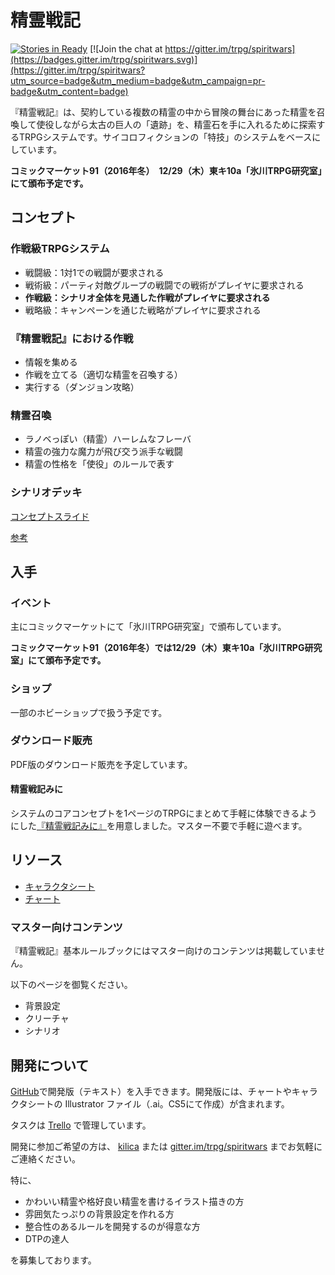# 精霊戦記

[![Stories in Ready](https://badge.waffle.io/trpg/spiritwars.png?label=ready&title=Ready)](https://waffle.io/trpg/spiritwars)
[![Join the chat at https://gitter.im/trpg/spiritwars](https://badges.gitter.im/trpg/spiritwars.svg)](https://gitter.im/trpg/spiritwars?utm_source=badge&utm_medium=badge&utm_campaign=pr-badge&utm_content=badge)

『精霊戦記』は、契約している複数の精霊の中から冒険の舞台にあった精霊を召喚して使役しながら太古の巨人の「遺跡」を、精霊石を手に入れるために探索するTRPGシステムです。サイコロフィクションの「特技」のシステムをベースにしています。

__コミックマーケット91（2016年冬）　12/29（木）東キ10a「氷川TRPG研究室」にて頒布予定です。__

## コンセプト

### 作戦級TRPGシステム

* 戦闘級：1対1での戦闘が要求される
* 戦術級：パーティ対敵グループの戦闘での戦術がプレイヤに要求される
* __作戦級：シナリオ全体を見通した作戦がプレイヤに要求される__
* 戦略級：キャンペーンを通じた戦略がプレイヤに要求される

### 『精霊戦記』における作戦

* 情報を集める
* 作戦を立てる（適切な精霊を召喚する）
* 実行する（ダンジョン攻略）

### 精霊召喚

* ラノベっぽい（精霊）ハーレムなフレーバ
* 精霊の強力な魔力が飛び交う派手な戦闘
* 精霊の性格を「使役」のルールで表す

### シナリオデッキ


[コンセプトスライド](https://docs.google.com/presentation/d/1Zo4HjkYlkvHbaK3ymP7exIP0LSOW21YZO-7a9Qh5mbc/edit?usp=sharing)


[参考](http://trpg-labo.com/labo/page/43)

## 入手

### イベント

主にコミックマーケットにて「氷川TRPG研究室」で頒布しています。

__コミックマーケット91（2016年冬）では12/29（木）東キ10a「氷川TRPG研究室」にて頒布予定です。__

### ショップ

一部のホビーショップで扱う予定です。

### ダウンロード販売

PDF版のダウンロード販売を予定しています。

#### 精霊戦記みに

システムのコアコンセプトを1ページのTRPGにまとめて手軽に体験できるようにした[『精霊戦記みに』](https://github.com/trpg/spiritwars/blob/master/mini/%E7%B2%BE%E9%9C%8A%E6%88%A6%E8%A8%98%E3%81%BF%E3%81%AB.pdf)を用意しました。マスター不要で手軽に遊べます。

## リソース

* [キャラクタシート](https://github.com/trpg/spiritwars/blob/master/chart/charactersheet.pdf)
* [チャート](https://github.com/trpg/spiritwars/blob/master/chart/chart.pdf)

### マスター向けコンテンツ

『精霊戦記』基本ルールブックにはマスター向けのコンテンツは掲載していません。

以下のページを御覧ください。

* 背景設定
* クリーチャ
* シナリオ

## 開発について

[GitHub](https://github.com/trpg/spiritwars)で開発版（テキスト）を入手できます。開発版には、チャートやキャラクタシートの Illustrator ファイル（.ai。CS5にて作成）が含まれます。

タスクは [Trello](https://trello.com/b/qSM7btuM/-) で管理しています。

開発に参加ご希望の方は、 [kilica](https://twitter.com/kilica) または [gitter.im/trpg/spiritwars](https://gitter.im/trpg/spiritwars) までお気軽にご連絡ください。

特に、

* かわいい精霊や格好良い精霊を書けるイラスト描きの方
* 雰囲気たっぷりの背景設定を作れる方
* 整合性のあるルールを開発するのが得意な方
* DTPの達人

を募集しております。
